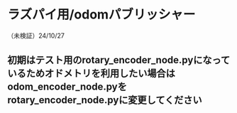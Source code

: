 # ラズパイ用/odomパブリッシャー
（未検証）24/10/27

## 初期はテスト用のrotary_encoder_node.pyになっているためオドメトリを利用したい場合はodom_encoder_node.pyをrotary_encoder_node.pyに変更してください
